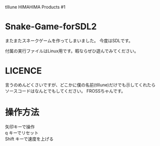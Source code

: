 tlllune HIMAHIMA Products #1

# Snake-Game-forSDL2

またまたスネークゲームを作ってしまいました。
今度はSDLです。

付属の実行ファイルはLinux用です。暇ならぜひ遊んでみてください。

# LICENCE

言うのめんどくさいですが、どこかに僕の名前(tlllune)だけでも示してくれたらソースコードはなんとでもしてください。
FROSSちゃんです。

# 操作方法

矢印キーで操作  
q キーでリセット  
Shift キーで速度を上げる
